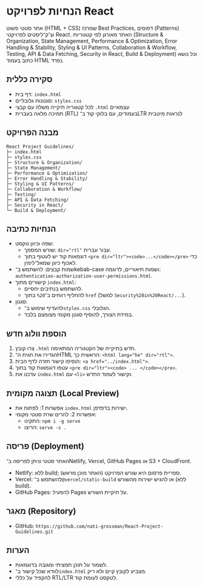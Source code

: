 # הנחיות לפרויקט React

אתר סטטי פשוט (HTML + CSS) שמרכז Best Practices, דפוסים (Patterns) וצ'ק־ליסטים לפרויקטי React. האתר מאורגן לפי קטגוריות (Structure & Organization, State Management, Performance & Optimization, Error Handling & Stability, Styling & UI Patterns, Collaboration & Workflow, Testing, API & Data Fetching, Security in React, Build & Deployment) וכל נושא כתוב בעמוד HTML נפרד.

## סקירה כללית

- דף בית: `index.html`
- סגנונות גלובליים: `styles.css`
- לכל קטגוריה תיקייה משלה עם קבצי `.html` עצמאיים
- תמיכה מלאה בעברית (RTL) בעמודים, עם בלוקי קוד ב־LTR לנראות מיטבית

## מבנה הפרויקט

```
React Project Guidelines/
├─ index.html
├─ styles.css
├─ Structure & Organization/
├─ State Management/
├─ Performance & Optimization/
├─ Error Handling & Stability/
├─ Styling & UI Patterns/
├─ Collaboration & Workflow/
├─ Testing/
├─ API & Data Fetching/
├─ Security in React/
└─ Build & Deployment/
```

## הנחיות כתיבה

- שפה וכיוון טקסט:
  - שורש המסמך: `dir="rtl"` עבור עברית.
  - דוגמאות קוד יש לעטוף בתוך `<pre dir="ltr"><code>...</code></pre>` כדי לאכוף כיוון שמאל־לימין.
- שמות קבצים: להשתמש ב־kebab-case ושמות תיאוריים, לדוגמה: `authentication-authorization-user-permissions.html`.
- קישורים מתוך `index.html`:
  - להשתמש בנתיבים יחסיים.
  - להחליף רווחים ב־`%20` בתוך `href` (למשל `Security%20in%20React/...`).
- סגנון:
  - להעדיף שימוש ב־`styles.css` הגלובלי.
  - במידת הצורך, להוסיף סגנון מקומי מצומצם בלבד.

## הוספת וולוג חדש

1. צרו קובץ `.html` חדש בתיקייה של הקטגוריה המתאימה.
2. הגדירו את תגית ה־HTML הראשית כך: `<html lang="he" dir="rtl">`.
3. הוסיפו קישור חזרה לדף הבית: `<a href="../index.html">`.
4. עטפו דוגמאות קוד בתוך `<pre dir="ltr"><code> ... </code></pre>`.
5. עדכנו את `index.html` עם `<li>` וקישור לעמוד החדש.

## תצוגה מקומית (Local Preview)

- אפשרות 1: לפתוח את `index.html` ישירות בדפדפן.
- אפשרות 2: להרים שרת סטטי מקומי:
  - התקינו: `npm i -g serve`
  - הריצו: `serve -s .`

## פריסה (Deployment)

האתר סטטי וניתן לפריסה ב־Netlify, Vercel, GitHub Pages או S3 + CloudFront.

- Netlify: ללא build; ספריית פרסום היא שורש הפרויקט (האתר מוכן מראש).
- Vercel: להשתמש ב־`@vercel/static-build` או להגיש ישירות מהשורש (ללא build).
- GitHub Pages: להפעיל Pages על תיקיית השורש.

## מאגר (Repository)

- GitHub: `https://github.com/nati-grossman/React-Project-Guidelines.git`

## הערות

- לשמור על תוכן תמציתי ומגובה בדוגמאות.
- לוודא שכל קישור ב־`index.html` מצביע לקובץ קיים ולא ריק.
- להקפיד על כללי RTL/‏LTR לטקסט לעומת קוד.
